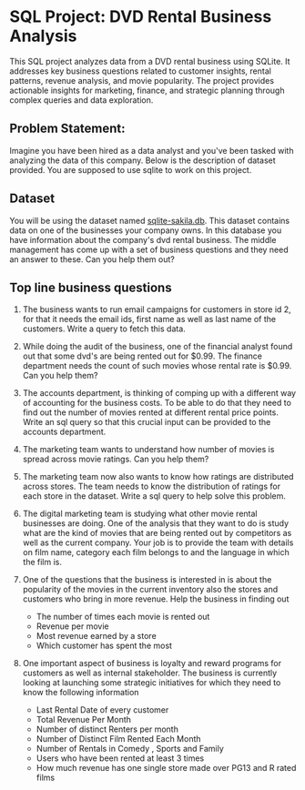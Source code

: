 # SQL Project: DVD Rental Business Analysis
This SQL project analyzes data from a DVD rental business using SQLite. It addresses key business questions related to customer insights, rental patterns, revenue analysis, and movie popularity. The project provides actionable insights for marketing, finance, and strategic planning through complex queries and data exploration.

## Problem Statement:
Imagine you have been hired as a data analyst and you've been tasked with analyzing the data of this company. Below is the description of dataset provided. You are supposed to use sqlite to work on this project.

## **Dataset**
You will be using the dataset named [sqlite-sakila.db](./data/sqlite-sakila.db). This dataset contains data on one of the businesses your company owns. In this database you have information about the company's dvd rental business. The middle management has come up with a set of business questions and they need an answer to these. Can you help them out?

## Top line business questions

1. The business wants to run email campaigns for customers in store id 2, for that it needs the email ids, first name as well as last name of the customers. Write a query to fetch this data.

2. While doing the audit of the business, one of the financial analyst found out that some dvd's are being rented out for $0.99. The finance department needs the count of such movies whose rental rate is $0.99. Can you help them?

3. The accounts department, is thinking of comping up with a different way of accounting for the business costs. To be able to do that they need to find out the number of movies rented at different rental price points. Write an sql query so that this crucial input can be provided to the accounts department.

4. The marketing team wants to understand how number of movies is spread across movie ratings. Can you help them?

5. The marketing team now also wants to know how ratings are distributed across stores. The team needs to know the distribution of ratings for each store in the dataset. Write a sql query to help solve this problem.

6. The digital marketing team is studying what other movie rental businesses are doing. One of the analysis that they want to do is study what are the kind of movies that are being rented out by competitors as well as the current company. Your job is to provide the team with details on film name, category each film belongs to and the language in which the film is.

7. One of the questions that the business is interested in is about the popularity of the movies in the current inventory also the stores and customers who bring in more revenue. Help the business in finding out
    - The number of times each movie is rented out
    - Revenue per movie
    - Most revenue earned by a store
    - Which customer has spent the most

8. One important aspect of business is loyalty and reward programs for customers as well as internal stakeholder. The business is currently looking at launching some strategic initiatives for which they need to know the following information

    - Last Rental Date of every customer
    - Total Revenue Per Month
    - Number of distinct Renters per month
    - Number of Distinct Film Rented Each Month
    - Number of Rentals in Comedy , Sports and Family
    - Users who have been rented at least 3 times
    - How much revenue has one single store made over PG13 and R rated films
